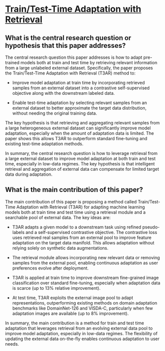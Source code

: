 # [Train/Test-Time Adaptation with Retrieval](https://arxiv.org/abs/2303.14333)

## What is the central research question or hypothesis that this paper addresses?

 The central research question this paper addresses is how to adapt pre-trained models both at train and test time by retrieving relevant information from a large unlabeled external dataset. Specifically, the paper proposes the Train/Test-Time Adaptation with Retrieval (T3AR) method to:

- Improve model adaptation at train time by incorporating retrieved samples from an external dataset into a contrastive self-supervised objective along with the downstream labeled data. 

- Enable test-time adaptation by selecting relevant samples from an external dataset to better approximate the target data distribution, without needing the original training data.

The key hypothesis is that retrieving and aggregating relevant samples from a large heterogeneous external dataset can significantly improve model adaptation, especially when the amount of adaptation data is limited. The paper shows this allows T3AR to outperform standard fine-tuning and existing test-time adaptation methods.

In summary, the central research question is how to leverage retrieval from a large external dataset to improve model adaptation at both train and test time, especially in low-data regimes. The key hypothesis is that intelligent retrieval and aggregation of external data can compensate for limited target data during adaptation.


## What is the main contribution of this paper?

 The main contribution of this paper is proposing a method called Train/Test-Time Adaptation with Retrieval (T3AR) for adapting machine learning models both at train time and test time using a retrieval module and a searchable pool of external data. The key ideas are:

- T3AR adapts a given model to a downstream task using refined pseudo-labels and a self-supervised contrastive objective. The contrastive loss uses retrieved real samples from an external pool to improve feature adaptation on the target data manifold. This allows adaptation without relying solely on synthetic data augmentations.

- The retrieval module allows incorporating new relevant data or removing samples from the external pool, enabling continuous adaptation as user preferences evolve after deployment. 

- T3AR is applied at train time to improve downstream fine-grained image classification over standard fine-tuning, especially when adaptation data is scarce (up to 13% relative improvement).

- At test time, T3AR exploits the external image pool to adapt representations, outperforming existing methods on domain adaptation benchmarks like DomainNet-126 and VISDA-C, particularly when few adaptation images are available (up to 8% improvement).

In summary, the main contribution is a method for train and test time adaptation that leverages retrieval from an evolving external data pool to improve model adaptation, especially in low-data regimes. The flexibility of updating the external data on-the-fly enables continuous adaptation to user needs.
